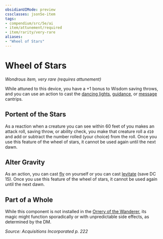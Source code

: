 ```yaml
---
obsidianUIMode: preview
cssclasses: json5e-item
tags:
- compendium/src/5e/ai
- item/attunement/required
- item/rarity/very-rare
aliases: 
- "Wheel of Stars"
---
```

# Wheel of Stars
*Wondrous item, very rare (requires attunement)*  


While attuned to this device, you have a +1 bonus to Wisdom saving throws, and you can use an action to cast the [dancing lights](Mechanics/spells/dancing-lights.md), [guidance](Mechanics/spells/guidance.md), or [message](Mechanics/spells/message.md) cantrips.

## Portent of the Stars

As a reaction when a creature you can see within 60 feet of you makes an attack roll, saving throw, or ability check, you make that creature roll a `d10` and add or subtract the number rolled (your choice) from the roll. Once you use this feature of the wheel of stars, it cannot be used again until the next dawn.

## Alter Gravity

As an action, you can cast [fly](Mechanics/spells/fly.md) on yourself or you can cast [levitate](Mechanics/spells/levitate.md) (save DC 15). Once you use this feature of the wheel of stars, it cannot be used again until the next dawn.

## Part of a Whole

While this component is not installed in the [Orrery of the Wanderer](Mechanics/items/orrery-of-the-wanderer-ai.md), its magic might function sporadically or with unpredictable side effects, as determined by the DM.

*Source: Acquisitions Incorporated p. 222*